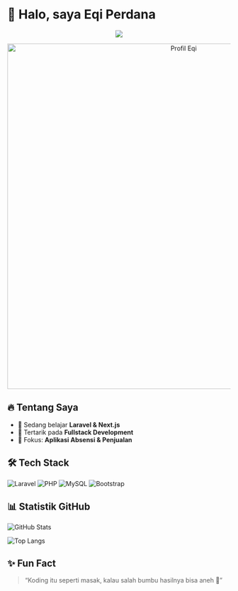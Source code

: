 # 👋 Halo, saya Eqi Perdana  

<p align="center">
  <img src="https://readme-typing-svg.herokuapp.com?font=Fira+Code&pause=1000&color=3B82F6&center=true&vCenter=true&width=700&lines=Selamat+Datang+di+GITHUB+EQIalt="Typing SVG" />
</p>

<p align="center">
  <!-- Ganti demo.gif dengan gif demo aplikasi kamu di folder docs/screenshots/ -->
  <img src="docs/screenshots/demo.gif" alt="Profil Eqi" width="780" />
</p>

## 🔥 Tentang Saya
- 🌱 Sedang belajar **Laravel & Next.js**
- 💼 Tertarik pada **Fullstack Development**
- 🎯 Fokus: **Aplikasi Absensi & Penjualan**

## 🛠️ Tech Stack
![Laravel](https://img.shields.io/badge/Backend-Laravel-ff2d20?logo=laravel&logoColor=white)
![PHP](https://img.shields.io/badge/Code-PHP-777bb4?logo=php&logoColor=white)
![MySQL](https://img.shields.io/badge/Database-MySQL-4479a1?logo=mysql&logoColor=white)
![Bootstrap](https://img.shields.io/badge/Frontend-Bootstrap_5-563d7c?logo=bootstrap&logoColor=white)

## 📊 Statistik GitHub
![GitHub Stats](https://github-readme-stats.vercel.app/api?username=eqiperdana&show_icons=true&theme=tokyonight)

![Top Langs](https://github-readme-stats.vercel.app/api/top-langs/?username=eqiperdana&layout=compact&theme=tokyonight)

## ✨ Fun Fact
> “Koding itu seperti masak, kalau salah bumbu hasilnya bisa aneh 🤣”
